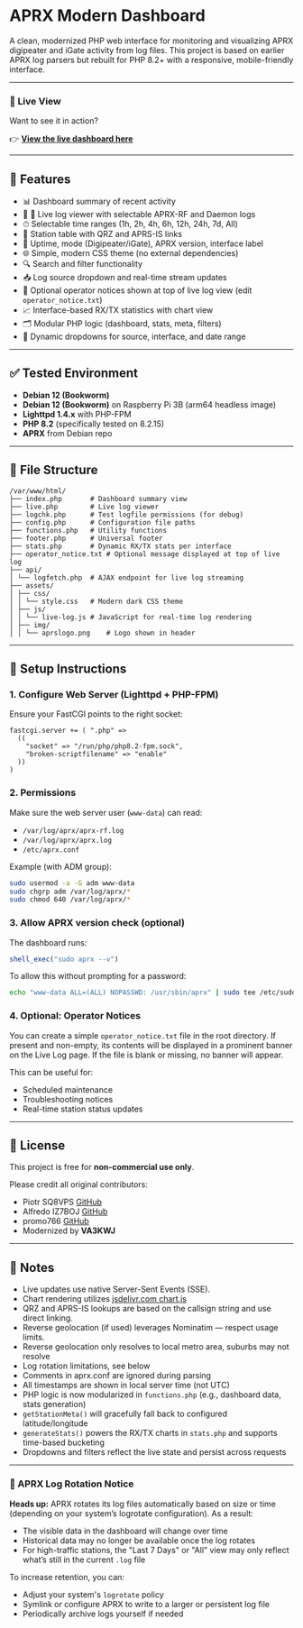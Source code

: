 # APRX Modern Dashboard

A clean, modernized PHP web interface for monitoring and visualizing APRX digipeater and iGate activity from log files. This project is based on earlier APRX log parsers but rebuilt for PHP 8.2+ with a responsive, mobile-friendly interface.

---

### 📡 Live View

Want to see it in action?

👉 **[View the live dashboard here](https://aprx.va3kwj.ca)**

---

## 🚀 Features

- 📊 Dashboard summary of recent activity
- 📡 📡 Live log viewer with selectable APRX-RF and Daemon logs
- ⏱ Selectable time ranges (1h, 2h, 4h, 6h, 12h, 24h, 7d, All)
- 🧭 Station table with QRZ and APRS-IS links
- 🧠 Uptime, mode (Digipeater/iGate), APRX version, interface label
- 🌐 Simple, modern CSS theme (no external dependencies)
- 🔍 Search and filter functionality
- 📥 Log source dropdown and real-time stream updates
- 📢 Optional operator notices shown at top of live log view (edit `operator_notice.txt`)
- 📈 Interface-based RX/TX statistics with chart view
- 🗂 Modular PHP logic (dashboard, stats, meta, filters)
- 🔽 Dynamic dropdowns for source, interface, and date range

---

## ✅ Tested Environment

- **Debian 12 (Bookworm)**
- **Debian 12 (Bookworm)** on Raspberry Pi 3B (arm64 headless image)
- **Lighttpd 1.4.x** with PHP-FPM
- **PHP 8.2** (specifically tested on 8.2.15)
- **APRX** from Debian repo

---

## 📂 File Structure

```
/var/www/html/
├── index.php		# Dashboard summary view
├── live.php		# Live log viewer
├── logchk.php		# Test logfile permissions (for debug)
├── config.php		# Configuration file paths
├── functions.php	# Utility functions
├── footer.php		# Universal footer
├── stats.php		# Dynamic RX/TX stats per interface
├── operator_notice.txt	# Optional message displayed at top of live log
├── api/
│ └── logfetch.php	# AJAX endpoint for live log streaming
├── assets/
│ ├── css/
│ │ └── style.css	# Modern dark CSS theme
│ ├── js/
│ │ └── live-log.js	# JavaScript for real-time log rendering
│ ├── img/
│ │ └── aprslogo.png	# Logo shown in header
```

---

## 🔧 Setup Instructions

### 1. Configure Web Server (Lighttpd + PHP-FPM)
Ensure your FastCGI points to the right socket:
```lighttpd
fastcgi.server += ( ".php" =>
  ((
    "socket" => "/run/php/php8.2-fpm.sock",
    "broken-scriptfilename" => "enable"
  ))
)
```

### 2. Permissions
Make sure the web server user (`www-data`) can read:

- `/var/log/aprx/aprx-rf.log`
- `/var/log/aprx/aprx.log`
- `/etc/aprx.conf`

Example (with ADM group):
```bash
sudo usermod -a -G adm www-data
sudo chgrp adm /var/log/aprx/*
sudo chmod 640 /var/log/aprx/*
```

### 3. Allow APRX version check (optional)
The dashboard runs:
```php
shell_exec("sudo aprx --v")
```
To allow this without prompting for a password:
```bash
echo "www-data ALL=(ALL) NOPASSWD: /usr/sbin/aprx" | sudo tee /etc/sudoers.d/aprx-dashboard
```

### 4. Optional: Operator Notices

You can create a simple `operator_notice.txt` file in the root directory. If present and non-empty, its contents will be displayed in a prominent banner on the Live Log page. If the file is blank or missing, no banner will appear.

This can be useful for:

- Scheduled maintenance
- Troubleshooting notices
- Real-time station status updates

---

## 📜 License

This project is free for **non-commercial use only**.

Please credit all original contributors:

- Piotr SQ8VPS [GitHub](https://github.com/sq8vps/aprx-simplewebstat)
- Alfredo IZ7BOJ [GitHub](https://github.com/IZ7BOJ/aprx-simplewebstat)
- promo766 [GitHub](https://github.com/promo776/aprx-simplewebstat)
- Modernized by **VA3KWJ**

---

## 📎 Notes

- Live updates use native Server-Sent Events (SSE).
- Chart rendering utilizes [jsdelivr.com chart.js](https://www.jsdelivr.com/package/npm/chart.js)
- QRZ and APRS-IS lookups are based on the callsign string and use direct linking.
- Reverse geolocation (if used) leverages Nominatim — respect usage limits.
- Reverse geolocation only resolves to local metro area, suburbs may not resolve
- Log rotation limitations, see below
- Comments in aprx.conf are ignored during parsing
- All timestamps are shown in local server time (not UTC)
- PHP logic is now modularized in `functions.php` (e.g., dashboard data, stats generation)
- `getStationMeta()` will gracefully fall back to configured latitude/longitude
- `generateStats()` powers the RX/TX charts in `stats.php` and supports time-based bucketing
- Dropdowns and filters reflect the live state and persist across requests


---

### 🔁 APRX Log Rotation Notice

**Heads up:** APRX rotates its log files automatically based on size or time (depending on your system’s logrotate configuration). As a result:

- The visible data in the dashboard will change over time
- Historical data may no longer be available once the log rotates
- For high-traffic stations, the "Last 7 Days" or "All" view may only reflect what’s still in the current `.log` file

To increase retention, you can:
- Adjust your system's `logrotate` policy
- Symlink or configure APRX to write to a larger or persistent log file
- Periodically archive logs yourself if needed
